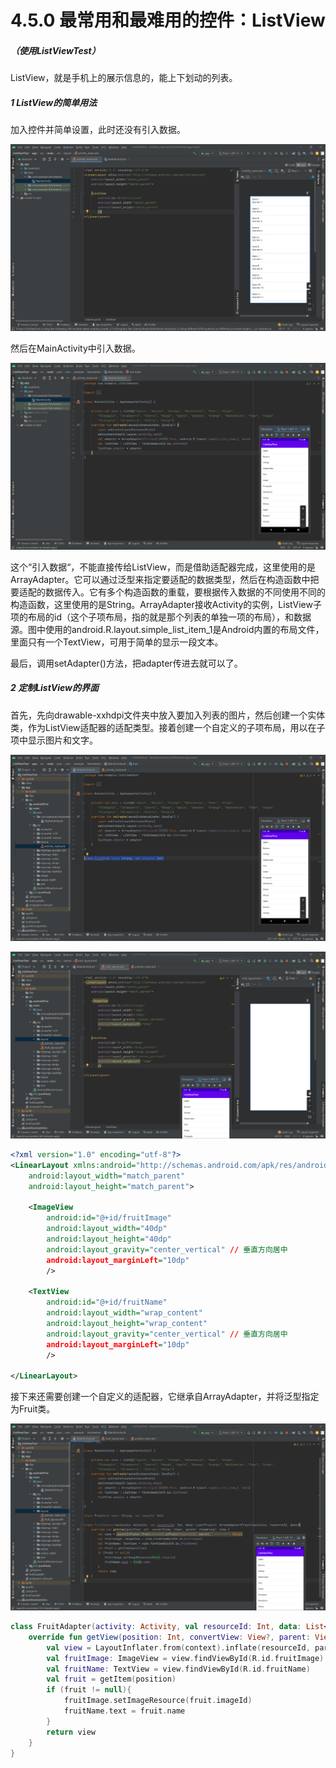 # 4.5.0 最常用和最难用的控件：ListView

##### （使用ListViewTest）

ListView，就是手机上的展示信息的，能上下划动的列表。

##### 1 ListView的简单用法

加入控件并简单设置，此时还没有引入数据。

![1667816499615](image/4.5.0最常用和最难用的控件：ListView/1667816499615.png)

然后在MainActivity中引入数据。

![1667817084663](image/4.5.0最常用和最难用的控件：ListView/1667817084663.png)

这个“引入数据“，不能直接传给ListView，而是借助适配器完成，这里使用的是ArrayAdapter。它可以通过泛型来指定要适配的数据类型，然后在构造函数中把要适配的数据传入。它有多个构造函数的重载，要根据传入数据的不同使用不同的构造函数，这里使用的是String。ArrayAdapter接收Activity的实例，ListView子项的布局的id（这个子项布局，指的就是那个列表的单独一项的布局），和数据源。图中使用的android.R.layout.simple_list_item_1是Android内置的布局文件，里面只有一个TextView，可用于简单的显示一段文本。

最后，调用setAdapter()方法，把adapter传进去就可以了。

##### 2 定制ListView的界面

首先，先向drawable-xxhdpi文件夹中放入要加入列表的图片，然后创建一个实体类，作为ListView适配器的适配类型。接着创建一个自定义的子项布局，用以在子项中显示图片和文字。

![1667819313849](image/4.5.0最常用和最难用的控件：ListView/1667819313849.png)

![1667819512657](image/4.5.0最常用和最难用的控件：ListView/1667819512657.png)

```xml
<?xml version="1.0" encoding="utf-8"?>
<LinearLayout xmlns:android="http://schemas.android.com/apk/res/android"
    android:layout_width="match_parent"
    android:layout_height="match_parent">

    <ImageView
        android:id="@+id/fruitImage"
        android:layout_width="40dp"
        android:layout_height="40dp"
        android:layout_gravity="center_vertical" // 垂直方向居中
        android:layout_marginLeft="10dp"
        />

    <TextView
        android:id="@+id/fruitName"
        android:layout_width="wrap_content"
        android:layout_height="wrap_content"
        android:layout_gravity="center_vertical" // 垂直方向居中
        android:layout_marginLeft="10dp"
        />

</LinearLayout>
```

接下来还需要创建一个自定义的适配器，它继承自ArrayAdapter，并将泛型指定为Fruit类。

![1667820511828](image/4.5.0最常用和最难用的控件：ListView/1667820511828.png)

```kotlin
class FruitAdapter(activity: Activity, val resourceId: Int, data: List<Fruit>): ArrayAdapter<Fruit>(activity, resourceId, data){
    override fun getView(position: Int, convertView: View?, parent: ViewGroup): View {
        val view = LayoutInflater.from(context).inflate(resourceId, parent, false)
        val fruitImage: ImageView = view.findViewById(R.id.fruitImage)
        val fruitName: TextView = view.findViewById(R.id.fruitName)
        val fruit = getItem(position)
        if (fruit != null){
            fruitImage.setImageResource(fruit.imageId)
            fruitName.text = fruit.name
        }
        return view
    }
}
```
